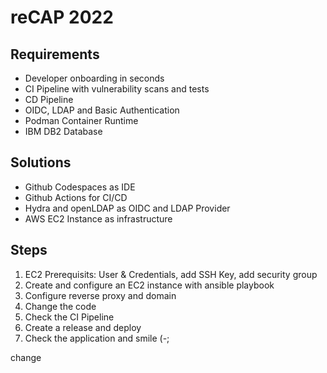 # reCAP 2022

## Requirements

* Developer onboarding in seconds
* CI Pipeline with vulnerability scans and tests
* CD Pipeline
* OIDC, LDAP and Basic Authentication
* Podman Container Runtime
* IBM DB2 Database

## Solutions

* Github Codespaces as IDE
* Github Actions for CI/CD
* Hydra and openLDAP as OIDC and LDAP Provider
* AWS EC2 Instance as infrastructure

## Steps

1. EC2 Prerequisits: User & Credentials, add SSH Key, add security group
2. Create and configure an EC2 instance with ansible playbook
3. Configure reverse proxy and domain
4. Change the code
5. Check the CI Pipeline
6. Create a release and deploy
7. Check the application and smile (-;


change
